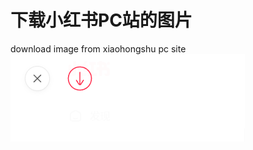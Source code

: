 # 下载小红书PC站的图片
download image from xiaohongshu pc site
![点击下载按钮即可触发下载](https://github.com/william-sv/download-xiaohongshu-image/blob/main/Snipaste_2023-11-20_17-06-42.png)
